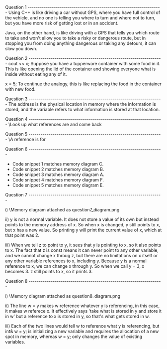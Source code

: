 Question 1 -------------------------------------------------------------------
Using C++ is like driving a car without GPS, where you have full control of 
the vehicle, and no one is telling you where to turn and where not to turn, 
but you have more risk of getting lost or in an accident.

Java, on the other hand, is like driving with a GPS that tells you which 
route to take and won't allow you to take a risky or dangerous route,
but in stopping you from doing anything dangerous or taking any detours, it 
can slow you down.

Question 2 -------------------------------------------------------------------
cout << x; 
Suppose you have a tupperware container with some food in it. This is like
opening the lid of the container and showing everyone what is inside
without eating any of it.

x = 5;
To continue the analogy, this is like replacing the food in the container
with new food.

Question 3 -------------------------------------------------------------------
The address is the physical location in memory where the information is
stored, and the variable refers to what information is stored at that location.


Question 4 -------------------------------------------------------------------
\\Look up what references are and come back


Question 5 -------------------------------------------------------------------
\\A reference is for 


Question 6 -------------------------------------------------------------------

* Code snippet 1 matches memory diagram C.
* Code snippet 2 matches memory diagram B.
* Code snippet 3 matches memory diagram A.
* Code snippet 4 matches memory diagram F.
* Code snippet 5 matches memory diagram E.

Question 7 -------------------------------------------------------------------

i)  \\Memory diagram attached as question7_diagram.png

ii) y is not a normal variable. It does not store a value of its own but
instead points to the memory address of x. So when x is changed, y still points 
to x, but x has a new value. So printing y will print the current value of x,
which at that point was 2.

iii) When we tell z to point to y, it sees that y is pointing to x, so it also 
points to x. The fact that z is const means it can never point to any other
variable, and we cannot change x throug z, but there are no limitations on x 
itself or any other variable references to x, including y. Because y is a 
normal reference to x, we can change x through y. So when we call y = 3, 
x becomes 3. z still points to x, so it prints 3. 

Question 8 -------------------------------------------------------------------

i) \\Memory diagram attached as question8_diagram.png

ii) The line w = y makes w reference whatever y is referencing, in this case, 
it makes w referece x. It effectively says 'take what is stored in y and store
it in w' but a reference to x is stored in y, so that's what gets stored in w.

iii) Each of the two lines would tell w to reference what y is referencing,
but int& w = y; is initializing a new variable and requires the allocation of
a new spot in memory, whereas w = y; only changes the value of existing
variables.
